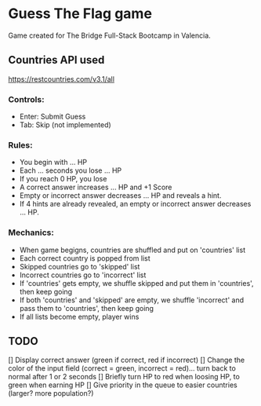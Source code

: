 # Guess The Flag game
Game created for The Bridge Full-Stack Bootcamp in Valencia.

## Countries API used
https://restcountries.com/v3.1/all  

### Controls:
- Enter: Submit Guess
- Tab: Skip (not implemented)

### Rules:
- You begin with ... HP
- Each ... seconds you lose ... HP
- If you reach 0 HP, you lose
- A correct answer increases ... HP and +1 Score
- Empty or incorrect answer decreases ... HP and reveals a hint.
- If 4 hints are already revealed, an empty or incorrect answer decreases ... HP.

### Mechanics:
- When game begigns, countries are shuffled and put on 'countries' list
- Each correct country is popped from list
- Skipped countries go to 'skipped' list
- Incorrect countries go to 'incorrect' list
- If 'countries' gets empty, we shuffle skipped and put them in 'countries', then keep going
- If both 'countries' and 'skipped' are empty, we shuffle 'incorrect' and pass them to 'countries', then keep going 
- If all lists become empty, player wins

## TODO
[] Display correct answer (green if correct, red if incorrect)
[] Change the color of the input field (correct = green, incorrect = red)... turn back to normal after 1 or 2 seconds
[] Briefly turn HP to red when loosing HP, to green when earning HP
[] Give priority in the queue to easier countries (larger? more population?)
